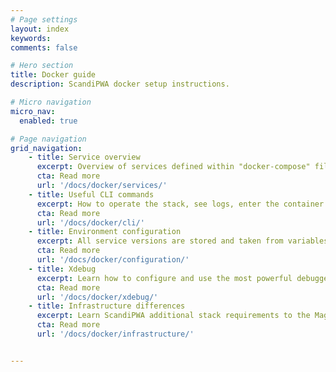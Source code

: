```yaml
---
# Page settings
layout: index
keywords:
comments: false

# Hero section
title: Docker guide
description: ScandiPWA docker setup instructions.

# Micro navigation
micro_nav:
  enabled: true

# Page navigation
grid_navigation:
    - title: Service overview
      excerpt: Overview of services defined within "docker-compose" files and which can be enabled or disabled depending or project needs.
      cta: Read more
      url: '/docs/docker/services/'
    - title: Useful CLI commands
      excerpt: How to operate the stack, see logs, enter the container & more!
      cta: Read more
      url: '/docs/docker/cli/'
    - title: Environment configuration
      excerpt: All service versions are stored and taken from variables, independently configurable for each environment.
      cta: Read more
      url: '/docs/docker/configuration/'
    - title: Xdebug
      excerpt: Learn how to configure and use the most powerful debugger for PHP!
      cta: Read more
      url: '/docs/docker/xdebug/'
    - title: Infrastructure differences
      excerpt: Learn ScandiPWA additional stack requirements to the Magento stack
      cta: Read more
      url: '/docs/docker/infrastructure/'


---
```

